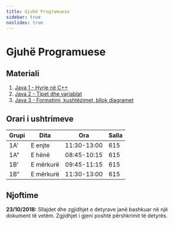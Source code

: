 ```yaml
---
title: Gjuhë Programuese
sidebar: true
noslides: true
---
```


# Gjuhë Programuese

## Materiali

1. [Java 1 - Hyrje në C++](/lendet/gjuhe-programuese/java1)
2. [Java 2 - Tipet dhe variablat](/lendet/gjuhe-programuese/java2)
2. [Java 3 - Formatimi, kushtëzimet, bllok diagramet](/lendet/gjuhe-programuese/java3)

## Orari i ushtrimeve

Grupi|Dita|Ora|Salla
-|-|-|-
1A'|E enjte|11:30-13:00|615
1A"|E hënë|08:45-10:15|615
1B'|E mërkurë|09:45-11:15|615
1B"|E mërkurë|11:30-13:00|615

## Njoftime

**23/10/2018:** Sllajdet dhe zgjidhjet e detyrave janë bashkuar në një dokument të vetëm. Zgjidhjet i gjeni poshtë përshkrimit të detyrës.